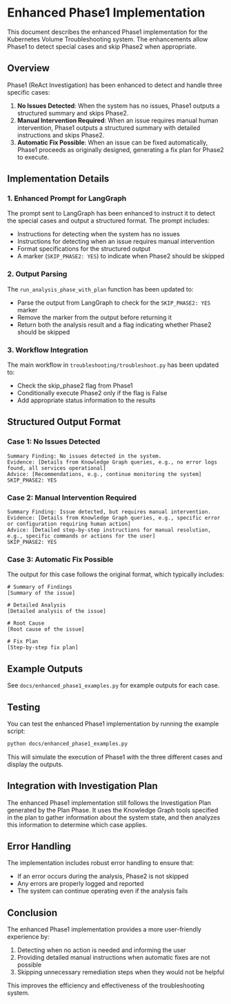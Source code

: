 # Enhanced Phase1 Implementation

This document describes the enhanced Phase1 implementation for the Kubernetes Volume Troubleshooting system. The enhancements allow Phase1 to detect special cases and skip Phase2 when appropriate.

## Overview

Phase1 (ReAct Investigation) has been enhanced to detect and handle three specific cases:

1. **No Issues Detected**: When the system has no issues, Phase1 outputs a structured summary and skips Phase2.
2. **Manual Intervention Required**: When an issue requires manual human intervention, Phase1 outputs a structured summary with detailed instructions and skips Phase2.
3. **Automatic Fix Possible**: When an issue can be fixed automatically, Phase1 proceeds as originally designed, generating a fix plan for Phase2 to execute.

## Implementation Details

### 1. Enhanced Prompt for LangGraph

The prompt sent to LangGraph has been enhanced to instruct it to detect the special cases and output a structured format. The prompt includes:

- Instructions for detecting when the system has no issues
- Instructions for detecting when an issue requires manual intervention
- Format specifications for the structured output
- A marker (`SKIP_PHASE2: YES`) to indicate when Phase2 should be skipped

### 2. Output Parsing

The `run_analysis_phase_with_plan` function has been updated to:

- Parse the output from LangGraph to check for the `SKIP_PHASE2: YES` marker
- Remove the marker from the output before returning it
- Return both the analysis result and a flag indicating whether Phase2 should be skipped

### 3. Workflow Integration

The main workflow in `troubleshooting/troubleshoot.py` has been updated to:

- Check the skip_phase2 flag from Phase1
- Conditionally execute Phase2 only if the flag is False
- Add appropriate status information to the results

## Structured Output Format

### Case 1: No Issues Detected

```
Summary Finding: No issues detected in the system.
Evidence: [Details from Knowledge Graph queries, e.g., no error logs found, all services operational]
Advice: [Recommendations, e.g., continue monitoring the system]
SKIP_PHASE2: YES
```

### Case 2: Manual Intervention Required

```
Summary Finding: Issue detected, but requires manual intervention.
Evidence: [Details from Knowledge Graph queries, e.g., specific error or configuration requiring human action]
Advice: [Detailed step-by-step instructions for manual resolution, e.g., specific commands or actions for the user]
SKIP_PHASE2: YES
```

### Case 3: Automatic Fix Possible

The output for this case follows the original format, which typically includes:

```
# Summary of Findings
[Summary of the issue]

# Detailed Analysis
[Detailed analysis of the issue]

# Root Cause
[Root cause of the issue]

# Fix Plan
[Step-by-step fix plan]
```

## Example Outputs

See `docs/enhanced_phase1_examples.py` for example outputs for each case.

## Testing

You can test the enhanced Phase1 implementation by running the example script:

```bash
python docs/enhanced_phase1_examples.py
```

This will simulate the execution of Phase1 with the three different cases and display the outputs.

## Integration with Investigation Plan

The enhanced Phase1 implementation still follows the Investigation Plan generated by the Plan Phase. It uses the Knowledge Graph tools specified in the plan to gather information about the system state, and then analyzes this information to determine which case applies.

## Error Handling

The implementation includes robust error handling to ensure that:

- If an error occurs during the analysis, Phase2 is not skipped
- Any errors are properly logged and reported
- The system can continue operating even if the analysis fails

## Conclusion

The enhanced Phase1 implementation provides a more user-friendly experience by:

1. Detecting when no action is needed and informing the user
2. Providing detailed manual instructions when automatic fixes are not possible
3. Skipping unnecessary remediation steps when they would not be helpful

This improves the efficiency and effectiveness of the troubleshooting system.
